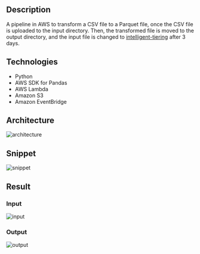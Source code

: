 ## Description
A pipeline in AWS to transform a CSV file to a Parquet file, once the CSV file is uploaded to the input directory. Then, the transformed file is moved to the output directory, and the input file is changed to [intelligent-tiering](https://aws.amazon.com/s3/storage-classes/intelligent-tiering/) after 3 days.

## Technologies
- Python
- AWS SDK for Pandas
- AWS Lambda
- Amazon S3
- Amazon EventBridge

## Architecture
![architecture](https://github.com/Lu15700/event-driven-pipeline_in_aws/assets/102251361/4d100087-f1c8-491b-a7f3-21e901bca0f7)

## Snippet
![snippet](https://github.com/Lu15700/event-driven_pipeline_in_aws/assets/102251361/96bb9789-89a8-4a71-9bf6-9a25d73f602a)

## Result

### Input
![input](https://github.com/Lu15700/event-driven_pipeline_in_aws/assets/102251361/49023077-0c41-48d8-8591-f142f18318d8)

### Output
![output](https://github.com/Lu15700/event-driven_pipeline_in_aws/assets/102251361/febef3e0-a601-4d73-98bd-0f93cc4184e1)
